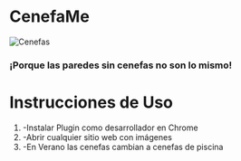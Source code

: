 # CenefaMe
![Cenefas](https://i.imgur.com/3asCVG1.png)

### ¡Porque las paredes sin cenefas no son lo mismo!

# Instrucciones de Uso
 1. -Instalar Plugin como desarrollador en Chrome
 2. -Abrir cualquier sitio web con imágenes
 3. -En Verano las cenefas cambian a cenefas de piscina
